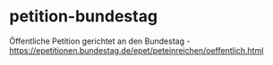 petition-bundestag
==================

Öffentliche Petition gerichtet an den Bundestag - https://epetitionen.bundestag.de/epet/peteinreichen/oeffentlich.html
